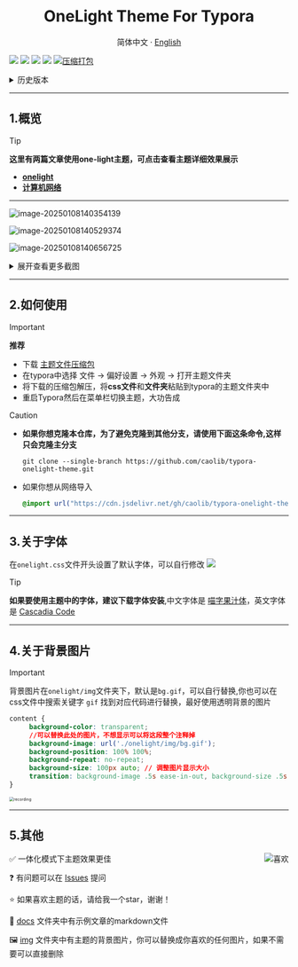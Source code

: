 <h1 align='center'>OneLight Theme For Typora</h1>

<div align="center">
    简体中文
    ·
    <a href="https://github.com/caolib/typora-onelight-theme/blob/onelight/docs/README_en.md">English</a>
</div>



![](https://img.shields.io/github/downloads/caolib/typora-onelight-theme/total?labelColor=black&color=blue)
[![](https://img.shields.io/github/v/release/caolib/typora-onelight-theme?labelColor=black&color=red)](https://github.com/caolib/typora-onelight-theme/releases)
[![](https://img.shields.io/github/last-commit/caolib/typora-onelight-theme?labelColor=black&color=blue)](https://github.com/caolib/typora-onelight-theme/activity)
[![](https://api.netlify.com/api/v1/badges/6ca72e1b-7dc6-4d51-8542-e07bf9ad0a88/deploy-status)](https://typora-theme.netlify.app)
[![压缩打包](https://github.com/caolib/typora-onelight-theme/actions/workflows/css-compress.yml/badge.svg)](https://github.com/caolib/typora-onelight-theme/actions/workflows/css-compress.yml)

<details><summary><kbd>历史版本</summary></kbd>
  <img src="https://img.shields.io/github/downloads/caolib/typora-onelight-theme/v1.4.0/total"></br>
  <img src="https://img.shields.io/github/downloads/caolib/typora-onelight-theme/v1.3.0/total"></br>
  <img src="https://img.shields.io/github/downloads/caolib/typora-onelight-theme/v1.2.4/total"></br>
  <img src="https://img.shields.io/github/downloads/caolib/typora-onelight-theme/v1.2.3/total"></br>
  <img src="https://img.shields.io/github/downloads/caolib/typora-onelight-theme/v1.2.0/total"></br>
  <img src="https://img.shields.io/github/downloads/caolib/typora-onelight-theme/v0.2.4/total"></br>
  <img src="https://img.shields.io/github/downloads/caolib/typora-onelight-theme/v0.2.3/total"></br>
  <img src="https://img.shields.io/github/downloads/caolib/typora-onelight-theme/v0.2.2/total"/></br>
  <img src="https://img.shields.io/github/downloads/caolib/typora-onelight-theme/v0.2.1/total"/></br>
  <img src="https://img.shields.io/github/downloads/caolib/typora-onelight-theme/v0.1.0/total"/></br>
  <img src="https://img.shields.io/github/downloads/caolib/typora-onelight-theme/v0.0.6/total"/></br>
  <img src="https://img.shields.io/github/downloads/caolib/typora-onelight-theme/v0.0.5/total"/></br>
</details>

---

## **1.概览**


> [!tip]
> **这里有两篇文章使用one-light主题，可点击查看主题详细效果展示**
>
> - **[onelight](https://bin-sites.pages.dev/onelight)**
> - **[计算机网络](https://bin-sites.pages.dev/net/计算机网络)**

---

![image-20250108140354139](https://s2.loli.net/2025/01/08/fNQF1ZCOgGydEUL.png)

![image-20250108140529374](https://s2.loli.net/2025/01/08/aMkKwdmVuTCtW4G.png)

![image-20250108140656725](https://s2.loli.net/2025/01/08/TyJutRejBLX3xGW.png)

<details><summary><kbd>展开查看更多截图</summary></kbd>
  <img src="https://s2.loli.net/2025/01/08/Ir1mgZCto4YS6lj.png"></br>
  <img src="https://s2.loli.net/2025/01/08/ugxkC5UyvqGw6iP.png"></br>
  <img src="https://s2.loli.net/2025/01/08/cAgBOqFoCMYE8S6.png"></br>
	一体化菜单界面
  <img src="https://s2.loli.net/2025/01/08/QF2UA9zPOW5X6ji.png"></br>
</details>


---

## **2.如何使用**

> [!important]
>
> **推荐**
>
> - 下载 [主题文件压缩包](https://github.com/caolib/typora-onelight-theme/releases)
> - 在typora中选择 文件 → 偏好设置 → 外观 → 打开主题文件夹
> - 将下载的压缩包解压，将**css文件**和**文件夹**粘贴到typora的主题文件夹中
> - 重启Typora然后在菜单栏切换主题，大功告成



> [!caution]
>
> - **如果你想克隆本仓库，为了避免克隆到其他分支，请使用下面这条命令,这样只会克隆主分支**
>
>   ```shell
>   git clone --single-branch https://github.com/caolib/typora-onelight-theme.git
>   ```
>
> - 如果你想从网络导入
>
>   ```css
>   @import url("https://cdn.jsdelivr.net/gh/caolib/typora-onelight-theme@onelight/dist/onelight.min.css");
>   ```

---

## **3.关于字体**

在`onelight.css`文件开头设置了默认字体，可以自行修改
![](https://github.com/user-attachments/assets/ab75260f-cff0-43b7-b8e5-dfea38e8525c)

> [!tip] 
>
> **如果要使用主题中的字体，建议下载字体安装**,中文字体是 [喵字果汁体](https://cdn.jsdelivr.net/gh/caolib/cdn@main/fonts/MiaoZi-GuoZhiTi.ttf)，英文字体是 [Cascadia Code](https://cdn.jsdelivr.net/gh/caolib/cdn@main/fonts/CascadiaCode.ttf)

---

## **4.关于背景图片**

> [!important]
>
> 背景图片在`onelight/img`文件夹下，默认是`bg.gif`，可以自行替换,你也可以在css文件中搜索关键字 `gif` 找到对应代码进行替换，最好使用透明背景的图片
>
> ```css
> content {
>      background-color: transparent;
>      //可以替换此处的图片，不想显示可以将这段整个注释掉
>      background-image: url('./onelight/img/bg.gif');
>      background-position: 100% 100%;
>      background-repeat: no-repeat;
>      background-size: 100px auto; // 调整图片显示大小
>      transition: background-image .5s ease-in-out, background-size .5s ease-in-out
> }
> ```
>
> <img src="https://s2.loli.net/2024/12/15/Fn6LcrKWC2dlp1J.gif" alt="recording" style="zoom: 50%;" />
>
> 

---

## 5.其他



<img align='right' src="https://s2.loli.net/2025/01/04/zt7O3daMLDC5EHW.png" alt="喜欢" />✅ 一体化模式下主题效果更佳

❓ 有问题可以在 [Issues](https://github.com/caolib/typora-onelight-theme/issues) 提问

⭐ 如果喜欢主题的话，请给我一个star，谢谢！

📄 [docs](https://github.com/caolib/typora-onelight-theme/tree/onelight/docs) 文件夹中有示例文章的markdown文件

🖼️ [img](https://github.com/caolib/typora-onelight-theme/tree/onelight/onelight/img) 文件夹中有主题的背景图片，你可以替换成你喜欢的任何图片，如果不需要可以直接删除



